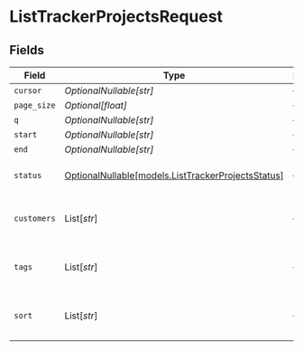 # ListTrackerProjectsRequest


## Fields

| Field                                                                                        | Type                                                                                         | Required                                                                                     | Description                                                                                  | Example                                                                                      |
| -------------------------------------------------------------------------------------------- | -------------------------------------------------------------------------------------------- | -------------------------------------------------------------------------------------------- | -------------------------------------------------------------------------------------------- | -------------------------------------------------------------------------------------------- |
| `cursor`                                                                                     | *OptionalNullable[str]*                                                                      | :heavy_minus_sign:                                                                           | N/A                                                                                          | eyJpZCI6IjEyMyJ9                                                                             |
| `page_size`                                                                                  | *Optional[float]*                                                                            | :heavy_minus_sign:                                                                           | N/A                                                                                          | 20                                                                                           |
| `q`                                                                                          | *OptionalNullable[str]*                                                                      | :heavy_minus_sign:                                                                           | N/A                                                                                          | website                                                                                      |
| `start`                                                                                      | *OptionalNullable[str]*                                                                      | :heavy_minus_sign:                                                                           | N/A                                                                                          | 2024-04-01                                                                                   |
| `end`                                                                                        | *OptionalNullable[str]*                                                                      | :heavy_minus_sign:                                                                           | N/A                                                                                          | 2024-04-30                                                                                   |
| `status`                                                                                     | [OptionalNullable[models.ListTrackerProjectsStatus]](../models/listtrackerprojectsstatus.md) | :heavy_minus_sign:                                                                           | Filter projects by status                                                                    | in_progress                                                                                  |
| `customers`                                                                                  | List[*str*]                                                                                  | :heavy_minus_sign:                                                                           | N/A                                                                                          | [<br/>"customer-1",<br/>"customer-2"<br/>]                                                   |
| `tags`                                                                                       | List[*str*]                                                                                  | :heavy_minus_sign:                                                                           | N/A                                                                                          | [<br/>"tag-1",<br/>"tag-2"<br/>]                                                             |
| `sort`                                                                                       | List[*str*]                                                                                  | :heavy_minus_sign:                                                                           | N/A                                                                                          | [<br/>"-createdAt",<br/>"name"<br/>]                                                         |